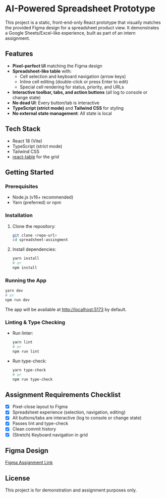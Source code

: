 # AI-Powered Spreadsheet Prototype

This project is a static, front-end-only React prototype that visually matches the provided Figma design for a spreadsheet product view. It demonstrates a Google Sheets/Excel-like experience, built as part of an intern assignment.

## Features
- **Pixel-perfect UI** matching the Figma design
- **Spreadsheet-like table** with:
  - Cell selection and keyboard navigation (arrow keys)
  - Inline cell editing (double-click or press Enter to edit)
  - Special cell rendering for status, priority, and URLs
- **Interactive toolbar, tabs, and action buttons** (all log to console or change state)
- **No dead UI**: Every button/tab is interactive
- **TypeScript (strict mode)** and **Tailwind CSS** for styling
- **No external state management**: All state is local

## Tech Stack
- React 18 (Vite)
- TypeScript (strict mode)
- Tailwind CSS
- [react-table](https://tanstack.com/table/v8) for the grid

## Getting Started

### Prerequisites
- Node.js (v16+ recommended)
- Yarn (preferred) or npm

### Installation
1. Clone the repository:
   ```sh
   git clone <repo-url>
   cd spreadsheet-assingment
   ```
2. Install dependencies:
   ```sh
   yarn install
   # or
   npm install
   ```

### Running the App
```sh
yarn dev
# or
npm run dev
```
The app will be available at [http://localhost:5173](http://localhost:5173) by default.

### Linting & Type Checking
- Run linter:
  ```sh
  yarn lint
  # or
  npm run lint
  ```
- Run type-check:
  ```sh
  yarn type-check
  # or
  npm run type-check
  ```

## Assignment Requirements Checklist
- [x] Pixel-close layout to Figma
- [x] Spreadsheet experience (selection, navigation, editing)
- [x] All buttons/tabs are interactive (log to console or change state)
- [x] Passes lint and type-check
- [x] Clean commit history
- [x] (Stretch) Keyboard navigation in grid

## Figma Design
[Figma Assignment Link](https://www.figma.com/design/3nywpu5sz45RrCmwe68QZP/Intern-Design-Assigment?node-id=2-2535&t=DJGGMt8I4fiZjoIB-1)

## License
This project is for demonstration and assignment purposes only.
